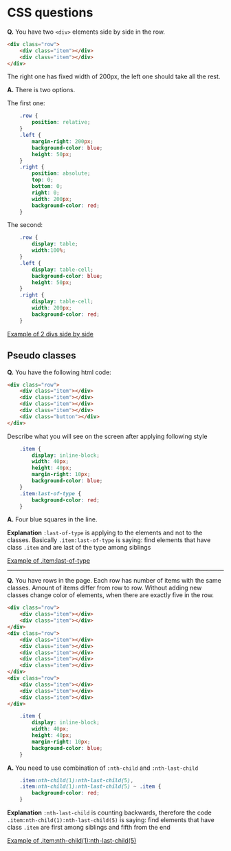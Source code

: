 # CSS questions

**Q.** You have two `<div>` elements side by side in the row.

```html
<div class="row">
    <div class="item"></div>
    <div class="item"></div>
</div>
```

The right one has fixed width of 200px, the left one should take all the rest.

**A.** There is two options.

The first one:

```css
    .row {
        position: relative;
    }
    .left {
        margin-right: 200px;
        background-color: blue;
        height: 50px;
    }
    .right {
        position: absolute;
        top: 0;
        bottom: 0;
        right: 0;
        width: 200px;
        background-color: red;
    }
```

The second:

```css
    .row {
        display: table;
        width:100%;
    }
    .left {
        display: table-cell;
        background-color: blue;
        height: 50px;
    }
    .right {
        display: table-cell;
        width: 200px;
        background-color: red;
    }
```
[Example of 2 divs side by side](http://codepen.io/artemdemo/pen/vNxvYx)

## Pseudo classes

**Q.** You have the following html code:

```html
<div class="row">
    <div class="item"></div>
    <div class="item"></div>
    <div class="item"></div>
    <div class="item"></div>
    <div class="button"></div>
</div>
```

Describe what you will see on the screen after applying following style

```css
    .item {
        display: inline-block;
        width: 40px;
        height: 40px;
        margin-right: 10px;
        background-color: blue;
    }
    .item:last-of-type {
        background-color: red;
    }
```

**A.** Four blue squares in the line.

**Explanation** `:last-of-type` is applying to the elements and not to the classes.
Basically `.item:last-of-type` is saying: find elements that have class `.item`
and are last of the type among siblings

[Example of .item:last-of-type](http://codepen.io/artemdemo/pen/LpWXvp)

---

**Q.** You have rows in the page. Each row has number of items with the same classes.
Amount of items differ from row to row.
Without adding new classes change color of elements, when there are exactly five in the row.

```html
<div class="row">
    <div class="item"></div>
    <div class="item"></div>
</div>
<div class="row">
    <div class="item"></div>
    <div class="item"></div>
    <div class="item"></div>
    <div class="item"></div>
    <div class="item"></div>
</div>
<div class="row">
    <div class="item"></div>
    <div class="item"></div>
    <div class="item"></div>
</div>
```

```css
    .item {
        display: inline-block;
        width: 40px;
        height: 40px;
        margin-right: 10px;
        background-color: blue;
    }
```

**A.** You need to use combination of `:nth-child` and `:nth-last-child`

```css
    .item:nth-child(1):nth-last-child(5),
    .item:nth-child(1):nth-last-child(5) ~ .item {
        background-color: red;
    }
```

**Explanation** `:nth-last-child` is counting backwards, therefore the code 
`.item:nth-child(1):nth-last-child(5)` is saying: find elements that have class `.item` are first among siblings and fifth from the end

[Example of .item:nth-child(1):nth-last-child(5)](http://codepen.io/artemdemo/pen/BoWGeJ)

